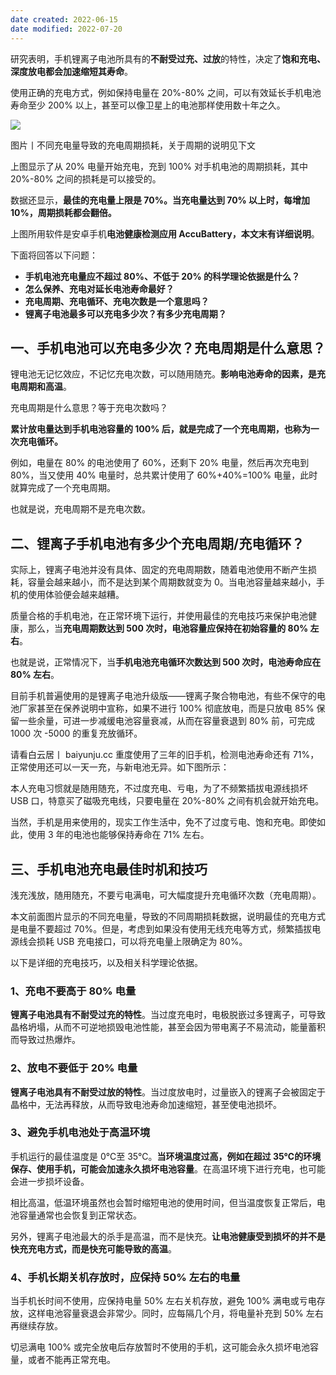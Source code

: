 ```yaml
---
date created: 2022-06-15
date modified: 2022-07-20
---
```


研究表明，手机锂离子电池所具有的**不耐受过充、过放**的特性，决定了**饱和充电、深度放电都会加速缩短其寿命**。

使用正确的充电方式，例如保持电量在 20%-80% 之间，可以有效延长手机电池寿命至少 200% 以上，甚至可以像卫星上的电池那样使用数十年之久。

![](https://img.oldwinter.top/Pasted%20image%2020220615201346.png)

图片丨不同充电量导致的充电周期损耗，关于周期的说明见下文

上图显示了从 20% 电量开始充电，充到 100% 对手机电池的周期损耗，其中 20%-80% 之间的损耗是可以接受的。

数据还显示，**最佳的充电量上限是 70%。当充电量达到 70% 以上时，每增加 10%，周期损耗都会翻倍。**

上图所用软件是安卓手机**电池健康检测应用 AccuBattery，本文末有详细说明**。

下面将回答以下问题：

- **手机电池充电量应不超过 80%、不低于 20% 的科学理论依据是什么？**
- **怎么保养、充电对延长电池寿命最好？**
- **充电周期、充电循环、充电次数是一个意思吗？**
- **锂离子电池最多可以充电多少次？有多少充电周期？**

## 一、手机电池可以充电多少次？充电周期是什么意思？

锂电池无记忆效应，不记忆充电次数，可以随用随充。**影响电池寿命的因素，是充电周期和高温**。

充电周期是什么意思？等于充电次数吗？

**累计放电量达到手机电池容量的 100% 后，就是完成了一个充电周期，也称为一次充电循环。**

例如，电量在 80% 的电池使用了 60%，还剩下 20% 电量，然后再次充电到 80%，当又使用 40% 电量时，总共累计使用了 60%+40%=100% 电量，此时就算完成了一个充电周期。

也就是说，充电周期不是充电次数。

## 二、锂离子手机电池有多少个充电周期/充电循环？

实际上，锂离子电池并没有具体、固定的充电周期数，随着电池使用不断产生损耗，容量会越来越小，而不是达到某个周期数就变为 0。当电池容量越来越小，手机的使用体验便会越来越糟。

质量合格的手机电池，在正常环境下运行，并使用最佳的充电技巧来保护电池健康，那么，当**充电周期数达到 500 次时，电池容量应保持在初始容量的 80% 左右**。

也就是说，正常情况下，当**手机电池充电循环次数达到 500 次时，电池寿命应在 80% 左右**。

目前手机普遍使用的是锂离子电池升级版——锂离子聚合物电池，有些不保守的电池厂家甚至在保养说明中宣称，如果不进行 100% 彻底放电，而是只放电 85% 保留一些余量，可进一步减缓电池容量衰减，从而在容量衰退到 80% 前，可完成 1000 次 -5000 的重复充放循环。

请看白云居丨 baiyunju.cc 重度使用了三年的旧手机，检测电池寿命还有 71%，正常使用还可以一天一充，与新电池无异。如下图所示：

本人充电习惯就是随用随充，不过度充电、亏电，为了不频繁插拔电源线损坏 USB 口，特意买了磁吸充电线，只要电量在 20%-80% 之间有机会就开始充电。

当然，手机是用来使用的，现实工作生活中，免不了过度亏电、饱和充电。即使如此，使用 3 年的电池也能够保持寿命在 71% 左右。

## 三、手机电池充电最佳时机和技巧

浅充浅放，随用随充，不要亏电满电，可大幅度提升充电循环次数（充电周期）。

本文前面图片显示的不同充电量，导致的不同周期损耗数据，说明最佳的充电方式是电量不要超过 70%。但是，考虑到如果没有使用无线充电等方式，频繁插拔电源线会损耗 USB 充电接口，可以将充电量上限确定为 80%。

以下是详细的充电技巧，以及相关科学理论依据。

### 1、充电不要高于 80% 电量

**锂离子电池具有不耐受过充的特性**。当过度充电时，电极脱嵌过多锂离子，可导致晶格坍塌，从而不可逆地损毁电池性能，甚至会因为带电离子不易流动，能量蓄积而导致过热爆炸。

### 2、放电不要低于 20% 电量

**锂离子电池具有不耐受过放的特性**。当过度放电时，过量嵌入的锂离子会被固定于晶格中，无法再释放，从而导致电池寿命加速缩短，甚至使电池损坏。

### 3、避免手机电池处于高温环境

手机运行的最佳温度是 0℃至 35℃。**当环境温度过高，例如在超过 35℃的环境保存、使用手机，可能会加速永久损坏电池容量**。在高温环境下进行充电，也可能会进一步损坏设备。

相比高温，低温环境虽然也会暂时缩短电池的使用时间，但当温度恢复正常后，电池容量通常也会恢复到正常状态。

另外，锂离子电池最大的杀手是高温，而不是快充。**让电池健康受到损坏的并不是快充充电方式，而是快充可能导致的高温**。

### 4、手机长期关机存放时，应保持 50% 左右的电量

当手机长时间不使用，应保持电量 50% 左右关机存放，避免 100% 满电或亏电存放，这样电池容量衰退会非常少。同时，应每隔几个月，将电量补充到 50% 左右再继续存放。

切忌满电 100% 或完全放电后存放暂时不使用的手机，这可能会永久损坏电池容量，或者不能再正常充电。
